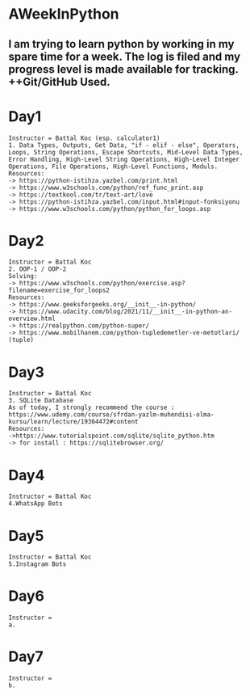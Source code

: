 # AWeekInPython
 I am trying to learn python by working in my spare time for a week. The log is filed and my progress level is made available for tracking. ++Git/GitHub Used.
 -------------------------------------------------------------------------------------------
# Day1
    Instructor = Battal Koc (esp. calculator1)
    1. Data Types, Outputs, Get Data, "if - elif - else", Operators, Loops, String Operations, Escape Shortcuts, Mid-Level Data Types, Error Handling, High-Level String Operations, High-Level Integer Operations, File Operations, High-Level Functions, Moduls.
    Resources:
    -> https://python-istihza.yazbel.com/print.html
    -> https://www.w3schools.com/python/ref_func_print.asp
    -> https://textkool.com/tr/text-art/love
    -> https://python-istihza.yazbel.com/input.html#input-fonksiyonu
    -> https://www.w3schools.com/python/python_for_loops.asp


# Day2
    Instructor = Battal Koc
    2. OOP-1 / OOP-2
    Solving:
    -> https://www.w3schools.com/python/exercise.asp?filename=exercise_for_loops2
    Resources:
    -> https://www.geeksforgeeks.org/__init__-in-python/
    -> https://www.udacity.com/blog/2021/11/__init__-in-python-an-overview.html
    -> https://realpython.com/python-super/
    -> https://www.mobilhanem.com/python-tupledemetler-ve-metotlari/ (tuple)


# Day3
    Instructor = Battal Koc
    3. SQLite Database
    As of today, I strongly recommend the course : https://www.udemy.com/course/sfrdan-yazlm-muhendisi-olma-kursu/learn/lecture/19364472#content
    Resources:
    ->https://www.tutorialspoint.com/sqlite/sqlite_python.htm
    -> for install : https://sqlitebrowser.org/

# Day4
    Instructor = Battal Koc
    4.WhatsApp Bots
# Day5
    Instructor = Battal Koc
    5.Instagram Bots
# Day6
    Instructor = 
    a.
# Day7
    Instructor = 
    b.